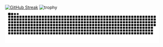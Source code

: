 [![GitHub Streak](https://github-readme-streak-stats.herokuapp.com?user=shawnjohnson14)](https://git.io/streak-stats)
![trophy](https://github-profile-trophy.vercel.app/?username=shawnjohnson14)
![mishmanners snake gif](https://github.com/mishmanners/MishManners/blob/output/github-contribution-grid-snake.svg)

